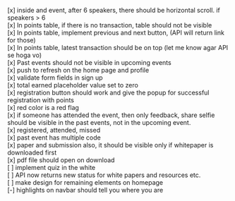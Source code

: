 [x] inside and event, after 6 speakers, there should be horizontal scroll. if speakers > 6<br/>
[x] In points table, if there is no transaction, table should not be visible<br/>
[x] In points table, implement previous and next button, (API will return link for those)<br/>
[x] In points table, latest transaction should be on top (let me know agar API se hoga vo)<br/>
[x] Past events should not be visible in upcoming events<br/>
[x] push to refresh on the home page and profile<br/>
[x] validate form fields in sign up<br/>
[x] total earned placeholder value set to zero<br/>
[x] registration button should work and give the popup for successful registration with points<br/>
[x] red color is a red flag <br/>
[x] if someone has attended the event, then only feedback, share selfie should be visible in the past events, not in the upcoming event. <br/>
[x] registered, attended, missed<br/>
[x] past event has multiple code <br/>
[x] paper and submission also, it should be visible only if whitepaper is downloaded first<br/>
[x] pdf file should open on download<br/>
[ ] implement quiz in the white <br/>
[ ] API now returns new status for white papers and resources etc.<br/>
[ ] make design for remaining elements on homepage<br/>
[-] highlights on navbar should tell you where you are<br/>
